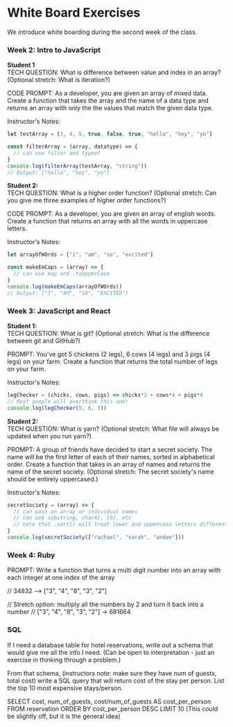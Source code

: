 # White Board Exercises

We introduce white boarding during the second week of the class.

### Week 2: Intro to JavaScript

**Student 1**  
TECH QUESTION: What is difference between value and index in an array? (Optional stretch: What is iteration?)

CODE PROMPT: As a developer, you are given an array of mixed data. Create a function that takes the array and the name of a data type and returns an array with only the the values that match the given data type.

Instructor's Notes:
```javascript
let testArray = [3, 4, 5, true, false, true, "hello", "hey", "yo"]

const filterArray = (array, datatype) => {
  // can use filter and typeof
}
console.log(filterArray(testArray, "string"))
// Output: ["hello", "hey", "yo"]
```

**Student 2:**  
TECH QUESTION: What is a higher order function? (Optional stretch: Can you give me three examples of higher order functions?)

CODE PROMPT: As a developer, you are given an array of english words. Create a function that returns an array with all the words in uppercase letters.

Instructor's Notes:
```javascript
let arrayOfWOrds = ["i", "am", "so", "excited"]

const makeEmCaps = (array) => {
  // can use map and .toUpperCase
}
console.log(makeEmCaps(arrayOfWOrds))
// Output: ["I", "AM", "SO", "EXCITED"]
```

### Week 3: JavaScript and React

**Student 1:**  
TECH QUESTION: What is git? (Optional stretch: What is the difference between git and GitHub?)

PROMPT: You've got 5 chickens (2 legs), 6 cows (4 legs) and 3 pigs (4 legs) on your farm. Create a function that returns the total number of legs on your farm.

Instructor's Notes:
```javascript
legChecker = (chicks, cows, pigs) => chicks*2 + cows*4 + pigs*4
// Most people will overthink this one!
console.log(legChecker(5, 6, 3))
```

**Student 2:**  
TECH QUESTION: What is yarn? (Optional stretch: What file will always be updated when you run yarn?)

PROMPT: A group of friends have decided to start a secret society. The name will be the first letter of each of their names, sorted in alphabetical order. Create a function that takes in an array of names and returns the name of the secret society. (Optional stretch: The secret society's name should be entirely uppercased.)

Instructor's Notes:
```javascript
secretSociety = (array) => {
  // can pass an array or individual names
  // can use substring, charAt, [0], etc
  // note that .sort() will treat lower and uppercase letters differently
}
console.log(secretSociety(["rachael", "sarah", "andee"]))
```
### Week 4: Ruby








PROMPT: Write a function that turns a multi digit number into an array with each integer at one index of the array

// 34832 --> ["3", "4", "8", "3", "2"]

// Stretch option: multiply all the numbers by 2 and turn it back into a number
// ["3", "4", "8", "3", "2"] -> 681664







### SQL
If I need a database table for hotel reservations, write out a schema that would give me all the info I need. (Can be open to interpretation - just an exercise in thinking through a problem.)

From that schema, (instructors note: make sure they have num of guests, total cost) write a SQL query that will return cost of the stay per person. List the top 10 most expensive stays/person.


SELECT cost, num_of_guests, cost/num_of_guests AS cost_per_person FROM reservation ORDER BY cost_per_person DESC LIMIT 10 (This could be slightly off, but it is the general idea)
